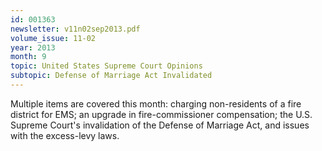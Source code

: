 ```yaml
---
id: 001363
newsletter: v11n02sep2013.pdf
volume_issue: 11-02
year: 2013
month: 9
topic: United States Supreme Court Opinions
subtopic: Defense of Marriage Act Invalidated
---
```


Multiple items are covered this month: charging non-residents of a fire district for EMS; an upgrade in fire-commissioner compensation; the U.S. Supreme Court's invalidation of the Defense of Marriage Act, and issues with the excess-levy laws.